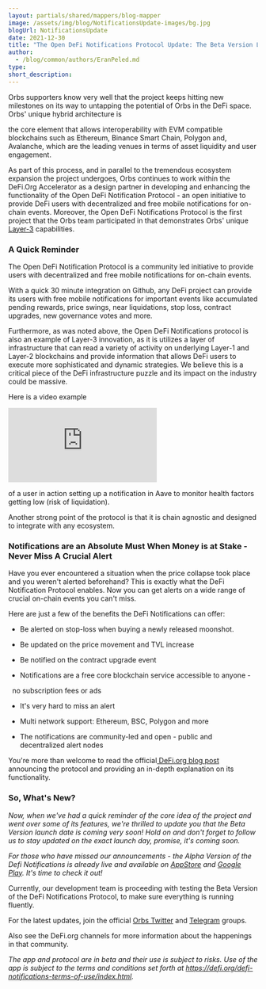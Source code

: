 ```yaml
---
layout: partials/shared/mappers/blog-mapper
image: /assets/img/blog/NotificationsUpdate-images/bg.jpg
blogUrl: NotificationsUpdate
date: 2021-12-30
title: "The Open DeFi Notifications Protocol Update: The Beta Version Launch is Coming Soon!"
author:
  - /blog/common/authors/EranPeled.md
type:
short_description: 
---
```


Orbs supporters know very well that the project keeps hitting new milestones on its way to untapping the potential of Orbs in the DeFi space. Orbs' unique hybrid architecture is

the core element that allows interoperability with EVM compatible blockchains such as Ethereum, Binance Smart Chain, Polygon and, Avalanche, which are the leading venues in terms of asset liquidity and user engagement.

As part of this process, and in parallel to the tremendous ecosystem expansion the project undergoes, Orbs continues to work within the DeFi.Org Accelerator as a design partner in developing and enhancing the functionality of the Open DeFi Notification Protocol - an open initiative to provide DeFi users with decentralized and free mobile notifications for on-chain events. Moreover, the Open DeFi Notifications Protocol is the first project that the Orbs team participated in that demonstrates Orbs' unique [Layer-3](https://www.orbs.com/How-Orbs-Hybrid-Architecture-Is-Becoming-a-Game-Changer-in-DeFi/) capabilities.

### A Quick Reminder

The Open DeFi Notification Protocol is a community led initiative to provide users with decentralized and free mobile notifications for on-chain events.

With a quick 30 minute integration on Github, any DeFi project can provide its users with free mobile notifications for important events like accumulated pending rewards, price swings, near liquidations, stop loss, contract upgrades, new governance votes and more.

Furthermore, as was noted above, the Open DeFi Notifications protocol is also an example of Layer-3 innovation, as it is utilizes a layer of infrastructure that can read a variety of activity on underlying Layer-1 and Layer-2 blockchains and provide information that allows DeFi users to execute more sophisticated and dynamic strategies. We believe this is a critical piece of the DeFi infrastructure puzzle and its impact on the industry could be massive.

Here is a video example 
<iframe src="https://www.youtube.com/watch?v=ecdgzJ7tA1g" title="YouTube video player" frameborder="0" allow="accelerometer; autoplay; clipboard-write; encrypted-media; gyroscope; picture-in-picture" allowfullscreen></iframe>

of a user in action setting up a notification in Aave to monitor health factors getting low (risk of liquidation).

Another strong point of the protocol is that it is chain agnostic and designed to integrate with any ecosystem.

### Notifications are an Absolute Must When Money is at Stake - Never Miss A Crucial Alert

Have you ever encountered a situation when the price collapse took place and you weren't alerted beforehand? This is exactly what the DeFi Notification Protocol enables. Now you can get alerts on a wide range of crucial on-chain events you can't miss.

Here are just a few of the benefits the DeFi Notifications can offer:

-   Be alerted on stop-loss when buying a newly released moonshot.

-   Be updated on the price movement and TVL increase

-   Be notified on the contract upgrade event

-   Notifications are a free core blockchain service accessible to anyone -

       no subscription fees or ads

-   It's very hard to miss an alert

-   Multi network support: Ethereum, BSC, Polygon and more

-   The notifications are community-led and open - public and decentralized alert nodes

You're more than welcome to read the official[  DeFi.org blog post  ](https://medium.com/@defiorg/introducing-open-defi-notification-protocol-95a8712a94e0)announcing the protocol and providing an in-depth explanation on its functionality.

### So, What's New?

*Now, when we've had a quick reminder of the core idea of the project and went over some of its features, we're thrilled to update you that the Beta Version launch date is coming very soon!  Hold on and don't forget to follow us to stay updated on the exact launch day, promise, it's coming soon.*

*For those who have missed our announcements - the Alpha Version of the Defi Notifications is already live and available on [AppStore](https://apps.apple.com/il/app/defi-notifications/id1588243632) and [Google Play](https://play.google.com/store/apps/details?id=com.orbs.openDefiNotificationsApp). It's time to check it out!*

Currently, our development team is proceeding with testing the Beta Version of the DeFi Notifications Protocol, to make sure everything is running fluently.

For the latest updates, join the official [Orbs Twitter](https://twitter.com/orbs_network) and [Telegram](https://t.me/OrbsNetwork) groups.

Also see the DeFi.org channels for more information about the happenings in that community.

*The app and protocol are in beta and their use is subject to risks. Use of the app is subject to the terms and conditions set forth at <https://defi.org/defi-notifications-terms-of-use/index.html>.*
